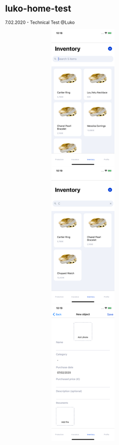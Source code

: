 # luko-home-test
7.02.2020 - Technical Test @Luko
<p align="middle">
  <img src="./screenshots/InventoryScreen.png" alt="Inventory" width="204" hspace="32">
  <img src="./screenshots/InventoryFilterScreen.png" alt="Inventory Filter" width="204" hspace="32">
  <img src="./screenshots/AddInventoryItemScreen.png" alt="Add Item in Inventory" width="204" hspace="32">
</p>
